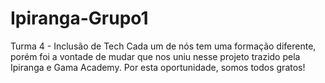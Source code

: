 # Ipiranga-Grupo1
Turma 4 - Inclusão de Tech
Cada um de nós tem uma formação diferente, porém foi a vontade de mudar que nos uniu nesse projeto trazido pela Ipiranga e Gama Academy. Por esta oportunidade, somos todos gratos!

